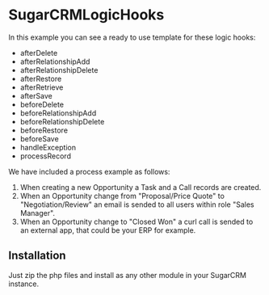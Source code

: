 # SugarCRMLogicHooks

In this example you can see a ready to use template for these logic hooks:

* afterDelete
* afterRelationshipAdd
* afterRelationshipDelete
* afterRestore
* afterRetrieve
* afterSave
* beforeDelete
* beforeRelationshipAdd
* beforeRelationshipDelete
* beforeRestore
* beforeSave
* handleException
* processRecord

We have included a process example as follows:

1. When creating a new Opportunity a Task and a Call records are created.
2. When an Opportunity change from "Proposal/Price Quote" to "Negotiation/Review" an email is sended to all users within role "Sales Manager".
3. When an Opportunity change to "Closed Won" a curl call is sended to an external app, that could be your ERP for example.

## Installation

Just zip the php files and install as any other module in your SugarCRM instance.
